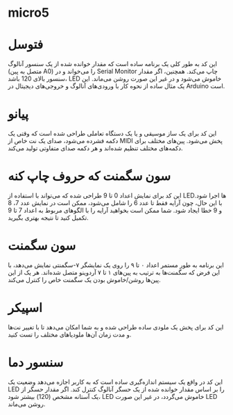 # micro5
# فتوسل
 این کد به طور کلی یک برنامه ساده است که مقدار خوانده شده از یک سنسور آنالوگ (متصل به پین A0) را می‌خواند و در Serial Monitor چاپ می‌کند. همچنین، اگر مقدار سنسور بالای 120 باشد، LED خاموش می‌شود و در غیر این صورت روشن می‌ماند. این یک مثال ساده از نحوه کار با ورودی‌های آنالوگ و خروجی‌های دیجیتال در Arduino است.

# پیانو
 این کد برای یک ساز موسیقی و یا یک دستگاه تعاملی طراحی شده است که وقتی یک دکمه فشرده می‌شود، صدای یک نت خاص از MIDI پخش می‌شود. پین‌های مختلف برای دکمه‌های مختلف تنظیم شده‌اند و هر دکمه صدای متفاوتی تولید می‌کند.



# سون سگمنت که حروف چاپ کنه
این کد برای نمایش اعداد 0 تا 9 طراحی شده که می‌تواند با استفاده از LEDها اجرا شود. با این حال، چون آرایه فقط تا عدد 6 را شامل می‌شود، ممکن است در نمایش عدد 7، 8 و 9 خطا ایجاد شود. شما ممکن است بخواهید آرایه را با الگوهای مربوط به اعداد 7 تا 9 تکمیل کنید تا نتیجه بهتری بگیرید.



# سون سگمنت
 این برنامه به طور مستمر اعداد ۰ تا ۹ را روی یک نمایشگر ۷-سگمنتی نمایش می‌دهد، با این فرض که سگمنت‌ها به ترتیب به پین‌های ۱ تا ۷ آردوینو متصل شده‌اند. هر یک از این پین‌ها روشن/خاموش بودن یک سگمنت خاص را کنترل می‌کند.


# اسپیکر
 این کد برای پخش یک ملودی ساده طراحی شده و به شما امکان می‌دهد تا با تغییر نت‌ها و مدت زمان آن‌ها ملودیاهای مختلف را تست کنید.



# سنسور دما
 این کد در واقع یک سیستم اندازه‌گیری ساده است که به کاربر اجازه می‌دهد وضعیت یک LED را بر اساس مقدار خوانده شده از یک حسگر آنالوگ کنترل کند. اگر مقدار حسگر از یک آستانه مشخص (120) بیشتر شود، LED خاموش می‌گردد، در غیر این صورت LED روشن می‌ماند.
